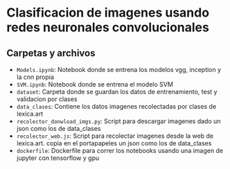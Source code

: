 # Clasificacion de imagenes usando redes neuronales convolucionales



## Carpetas y archivos

* `Models.ipynb`: Notebook donde se entrena los modelos vgg, inception y la cnn propia
* `SVM.ipynb`: Notebook donde se entrena el modelo SVM
* `dataset`: Carpeta donde se guardan los datos de entrenamiento, test y validacion por clases
* `data_clases`: Contiene los datos imagenes recolectadas por clases de lexica.art
* `recolector_donwload_imgs.py`: Script para descargar imagenes dado un json como los de data_clases
* `recolector_web.js`: Script para recolectar imagenes desde la web de lexica.art. copia en el portapapeles un json como los de data_clases
* `dockerfile`: Dockerfile para correr los notebooks usando una imagen de jupyter con tensorflow y gpu

